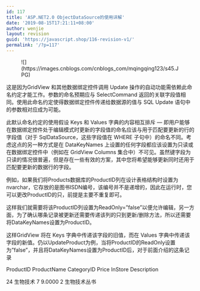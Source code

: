 ```yaml
---
id: 117
title: 'ASP.NET2.0 ObjectDataSource的使用详解'
date: '2019-08-15T17:21:11+08:00'
author: wenjie
layout: revision
guid: 'https://javascript.shop/116-revision-v1/'
permalink: '/?p=117'
---
```


<figure class="wp-block-image">![](https://images.cnblogs.com/cnblogs_com/mqingqing123/s45.JPG)</figure>  
  
 这是因为GridView 和其他数据绑定控件调用 Update 操作的自动功能需依赖此命名约定才能工作。参数的命名预期应与 SelectCommand 返回的关联字段值相同。使用此命名约定使得数据绑定控件传递给数据源的值与 SQL Update 语句中的参数相对应成为可能。

此默认命名约定的使用假设 Keys 和 Values 字典的内容相互排斥 — 即用户能够在数据绑定控件处于编辑模式时更新的字段值的命名应该与用于匹配要更新的行的字段值（对于 SqlDataSource，这些字段值在 WHERE 子句中）的命名不同。考虑这点的另一种方式是在 DataKeyNames 上设置的任何字段都应该设置为只读或在数据绑定控件中（例如在 GridView Columns 集合中）不可见。虽然键字段为只读的情况很普遍，但是存在一些有效的方案，其中您将希望能够更新同时还用于匹配要更新的数据行的字段。

例如，如果我们将Products数据库的ProductID列在设计表格结构时设置为nvarchar，它存放的是图书ISDN编号，该编号并不是递增的，因此在运行时，您可以更改ProductID的只，前提是主要不重复即可。

这样我们就需要将该ProductID列设置为ReadOnly=”false”以便允许编辑，另一方面，为了确认哪条记录被更新还需要传递该列的只到更新/删除方法，所以还需要将DataKeyNames设置为ProductID。

这样GridView 将在 Keys 字典中传递该字段的旧值，而在 Values 字典中传递该字段的新值。仍以UpdateProduct为例，当将ProductID的ReadOnly设置为”false”，并且将DataKeyNames设置为ProductID后，对于前面介绍的这条记录

ProductID ProductName CategoryID Price InStore Description

24 生物技术 7 9.0000 2 生物技术丛书